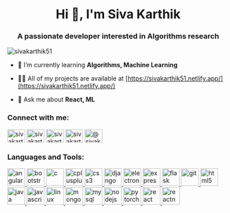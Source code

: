 <h1 align="center">Hi 👋, I'm Siva Karthik</h1>
<h3 align="center">A passionate developer interested in Algorithms research</h3>

<p align="left"> <img src="https://komarev.com/ghpvc/?username=sivakarthik51&label=Profile%20views&color=0e75b6&style=flat" alt="sivakarthik51" /> </p>

- 🌱 I’m currently learning **Algorithms, Machine Learning**

- 👨‍💻 All of my projects are available at [https://sivakarthik51.netlify.app/](https://sivakarthik51.netlify.app/)

- 💬 Ask me about **React, ML**

<h3 align="left">Connect with me:</h3>
<p align="left">
<a href="https://linkedin.com/in/sivakarthik51" target="blank"><img align="center" src="https://cdn.jsdelivr.net/npm/simple-icons@3.0.1/icons/linkedin.svg" alt="sivakarthik51" height="30" width="40" /></a>
<a href="https://kaggle.com/sivakarthik51" target="blank"><img align="center" src="https://cdn.jsdelivr.net/npm/simple-icons@3.0.1/icons/kaggle.svg" alt="sivakarthik51" height="30" width="40" /></a>
<a href="https://www.hackerrank.com/sivakarthik51" target="blank"><img align="center" src="https://cdn.jsdelivr.net/npm/simple-icons@3.0.1/icons/hackerrank.svg" alt="sivakarthik51" height="30" width="40" /></a>
<a href="https://www.leetcode.com/sivakarthik51" target="blank"><img align="center" src="https://cdn.jsdelivr.net/npm/simple-icons@3.0.1/icons/leetcode.svg" alt="sivakarthik51" height="30" width="40" /></a>
<a href="https://www.hackerearth.com/@sivakarthik51" target="blank"><img align="center" src="https://cdn.jsdelivr.net/npm/simple-icons@3.0.1/icons/hackerearth.svg" alt="@sivakarthik51" height="30" width="40" /></a>
</p>

<h3 align="left">Languages and Tools:</h3>
<p align="left"> <a href="https://angular.io" target="_blank"> <img src="https://devicons.github.io/devicon/devicon.git/icons/angularjs/angularjs-original.svg" alt="angularjs" width="40" height="40"/> </a> <a href="https://getbootstrap.com" target="_blank"> <img src="https://devicons.github.io/devicon/devicon.git/icons/bootstrap/bootstrap-plain.svg" alt="bootstrap" width="40" height="40"/> </a> <a href="https://www.cprogramming.com/" target="_blank"> <img src="https://devicons.github.io/devicon/devicon.git/icons/c/c-original.svg" alt="c" width="40" height="40"/> </a> <a href="https://www.w3schools.com/cpp/" target="_blank"> <img src="https://devicons.github.io/devicon/devicon.git/icons/cplusplus/cplusplus-original.svg" alt="cplusplus" width="40" height="40"/> </a> <a href="https://www.w3schools.com/css/" target="_blank"> <img src="https://devicons.github.io/devicon/devicon.git/icons/css3/css3-original-wordmark.svg" alt="css3" width="40" height="40"/> </a> <a href="https://www.djangoproject.com/" target="_blank"> <img src="https://devicons.github.io/devicon/devicon.git/icons/django/django-original.svg" alt="django" width="40" height="40"/> </a> <a href="https://www.electronjs.org" target="_blank"> <img src="https://devicons.github.io/devicon/devicon.git/icons/electron/electron-original.svg" alt="electron" width="40" height="40"/> </a> <a href="https://expressjs.com" target="_blank"> <img src="https://devicons.github.io/devicon/devicon.git/icons/express/express-original-wordmark.svg" alt="express" width="40" height="40"/> </a> <a href="https://flask.palletsprojects.com/" target="_blank"> <img src="https://www.vectorlogo.zone/logos/pocoo_flask/pocoo_flask-icon.svg" alt="flask" width="40" height="40"/> </a> <a href="https://git-scm.com/" target="_blank"> <img src="https://www.vectorlogo.zone/logos/git-scm/git-scm-icon.svg" alt="git" width="40" height="40"/> </a> <a href="https://www.w3.org/html/" target="_blank"> <img src="https://devicons.github.io/devicon/devicon.git/icons/html5/html5-original-wordmark.svg" alt="html5" width="40" height="40"/> </a> <a href="https://www.java.com" target="_blank"> <img src="https://devicons.github.io/devicon/devicon.git/icons/java/java-original-wordmark.svg" alt="java" width="40" height="40"/> </a> <a href="https://developer.mozilla.org/en-US/docs/Web/JavaScript" target="_blank"> <img src="https://devicons.github.io/devicon/devicon.git/icons/javascript/javascript-original.svg" alt="javascript" width="40" height="40"/> </a> <a href="https://www.linux.org/" target="_blank"> <img src="https://devicons.github.io/devicon/devicon.git/icons/linux/linux-original.svg" alt="linux" width="40" height="40"/> </a> <a href="https://www.mongodb.com/" target="_blank"> <img src="https://devicons.github.io/devicon/devicon.git/icons/mongodb/mongodb-original-wordmark.svg" alt="mongodb" width="40" height="40"/> </a> <a href="https://www.mysql.com/" target="_blank"> <img src="https://devicons.github.io/devicon/devicon.git/icons/mysql/mysql-original-wordmark.svg" alt="mysql" width="40" height="40"/> </a> <a href="https://nodejs.org" target="_blank"> <img src="https://devicons.github.io/devicon/devicon.git/icons/nodejs/nodejs-original-wordmark.svg" alt="nodejs" width="40" height="40"/> </a> <a href="https://pytorch.org/" target="_blank"> <img src="https://www.vectorlogo.zone/logos/pytorch/pytorch-icon.svg" alt="pytorch" width="40" height="40"/> </a> <a href="https://reactjs.org/" target="_blank"> <img src="https://devicons.github.io/devicon/devicon.git/icons/react/react-original-wordmark.svg" alt="react" width="40" height="40"/> </a> <a href="https://reactnative.dev/" target="_blank"> <img src="https://reactnative.dev/img/header_logo.svg" alt="reactnative" width="40" height="40"/> </a> </p>
